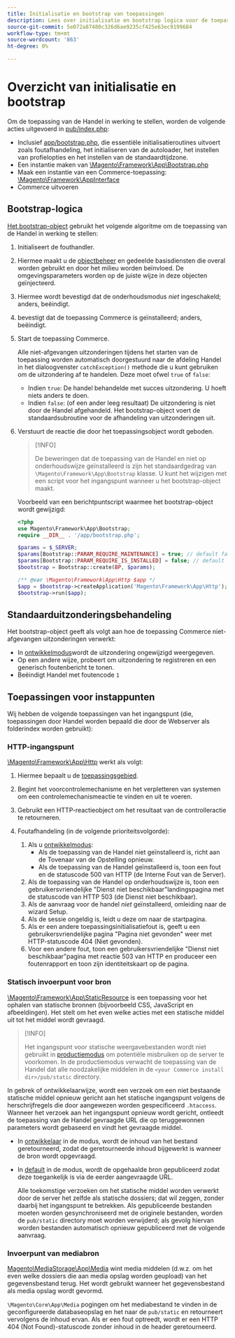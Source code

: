 ```yaml
---
title: Initialisatie en bootstrap van toepassingen
description: Lees over initialisatie en bootstrap logica voor de toepassing van de Handel.
source-git-commit: 5e072a87480c326d6ae9235cf425e63ec9199684
workflow-type: tm+mt
source-wordcount: '863'
ht-degree: 0%

---
```



# Overzicht van initialisatie en bootstrap

Om de toepassing van de Handel in werking te stellen, worden de volgende acties uitgevoerd in [pub/index.php][index]:

- Inclusief [app/bootstrap.php][bootinitial], die essentiële initialisatieroutines uitvoert zoals foutafhandeling, het initialiseren van de autoloader, het instellen van profielopties en het instellen van de standaardtijdzone.
- Een instantie maken van [\Magento\Framework\App\Bootstrap.php][bootstrap] <!-- It requires initialization parameters to be specified in constructor. Normally, the $_SERVER super-global variable is supposed to be passed there. -->
- Maak een instantie van een Commerce-toepassing: [\Magento\Framework\AppInterface][app-face]
- Commerce uitvoeren

## Bootstrap-logica

[Het bootstrap-object][bootinitial] gebruikt het volgende algoritme om de toepassing van de Handel in werking te stellen:

1. Initialiseert de fouthandler.
1. Hiermee maakt u de [objectbeheer][object] en gedeelde basisdiensten die overal worden gebruikt en door het milieu worden beïnvloed. De omgevingsparameters worden op de juiste wijze in deze objecten geïnjecteerd.
1. Hiermee wordt bevestigd dat de onderhoudsmodus _niet_ ingeschakeld; anders, beëindigt.
1. bevestigt dat de toepassing Commerce is geïnstalleerd; anders, beëindigt.
1. Start de toepassing Commerce.

   Alle niet-afgevangen uitzonderingen tijdens het starten van de toepassing worden automatisch doorgestuurd naar de afdeling Handel in het dialoogvenster `catchException()` methode die u kunt gebruiken om de uitzondering af te handelen. Deze moet ofwel `true` of `false`:

   - Indien `true`: De handel behandelde met succes uitzondering. U hoeft niets anders te doen.
   - Indien `false`: (of een ander leeg resultaat) De uitzondering is niet door de Handel afgehandeld. Het bootstrap-object voert de standaardsubroutine voor de afhandeling van uitzonderingen uit.

1. Verstuurt de reactie die door het toepassingsobject wordt geboden.

   >[!INFO]
   >
   >De beweringen dat de toepassing van de Handel en niet op onderhoudswijze geïnstalleerd is zijn het standaardgedrag van `\Magento\Framework\App\Bootstrap` klasse. U kunt het wijzigen met een script voor het ingangspunt wanneer u het bootstrap-object maakt.

   Voorbeeld van een berichtpuntscript waarmee het bootstrap-object wordt gewijzigd:

   ```php
   <?php
   use Magento\Framework\App\Bootstrap;
   require __DIR__ . '/app/bootstrap.php';
   
   $params = $_SERVER;
   $params[Bootstrap::PARAM_REQUIRE_MAINTENANCE] = true; // default false
   $params[Bootstrap::PARAM_REQUIRE_IS_INSTALLED] = false; // default true
   $bootstrap = Bootstrap::create(BP, $params);
   
   /** @var \Magento\Framework\App\Http $app */
   $app = $bootstrap->createApplication('Magento\Framework\App\Http');
   $bootstrap->run($app);
   ```

## Standaarduitzonderingsbehandeling

Het bootstrap-object geeft als volgt aan hoe de toepassing Commerce niet-afgevangen uitzonderingen verwerkt:

- In [ontwikkelmodus](../bootstrap/application-modes.md#developer-mode)wordt de uitzondering ongewijzigd weergegeven.
- Op een andere wijze, probeert om uitzondering te registreren en een generisch foutenbericht te tonen.
- Beëindigt Handel met foutencode `1`

## Toepassingen voor instappunten

Wij hebben de volgende toepassingen van het ingangspunt (die, toepassingen door Handel worden bepaald die door de Webserver als folderindex worden gebruikt):

### HTTP-ingangspunt

[\Magento\Framework\App\Http][http] werkt als volgt:

1. Hiermee bepaalt u de [toepassingsgebied](https://developer.adobe.com/commerce/php/architecture/modules/areas/).
1. Begint het voorcontrolemechanisme en het verpletteren van systemen om een controlemechanismeactie te vinden en uit te voeren.
1. Gebruikt een HTTP-reactieobject om het resultaat van de controlleractie te retourneren.
1. Foutafhandeling (in de volgende prioriteitsvolgorde):

   1. Als u [ontwikkelmodus](../bootstrap/application-modes.md#developer-mode):
      - Als de toepassing van de Handel niet geïnstalleerd is, richt aan de Tovenaar van de Opstelling opnieuw.
      - Als de toepassing van de Handel geïnstalleerd is, toon een fout en de statuscode 500 van HTTP (de Interne Fout van de Server).
   1. Als de toepassing van de Handel op onderhoudswijze is, toon een gebruikersvriendelijke &quot;Dienst niet beschikbaar&quot;landingspagina met de statuscode van HTTP 503 (de Dienst niet beschikbaar).
   1. Als de aanvraag voor de handel _niet_ geïnstalleerd, omleiding naar de wizard Setup.
   1. Als de sessie ongeldig is, leidt u deze om naar de startpagina.
   1. Als er een andere toepassingsinitialisatiefout is, geeft u een gebruikersvriendelijke pagina &quot;Pagina niet gevonden&quot; weer met HTTP-statuscode 404 (Niet gevonden).
   1. Voor een andere fout, toon een gebruikersvriendelijke &quot;Dienst niet beschikbaar&quot;pagina met reactie 503 van HTTP en produceer een foutenrapport en toon zijn identiteitskaart op de pagina.

### Statisch invoerpunt voor bron

[\Magento\Framework\App\StaticResource][static-resource] is een toepassing voor het ophalen van statische bronnen (bijvoorbeeld CSS, JavaScript en afbeeldingen). Het stelt om het even welke acties met een statische middel uit tot het middel wordt gevraagd.

>[!INFO]
>
>Het ingangspunt voor statische weergavebestanden wordt niet gebruikt in [productiemodus](application-modes.md#production-mode) om potentiële misbruiken op de server te voorkomen. In de productiemodus verwacht de toepassing van de Handel dat alle noodzakelijke middelen in de `<your Commerce install dir>/pub/static` directory.

In gebrek of ontwikkelaarwijze, wordt een verzoek om een niet bestaande statische middel opnieuw gericht aan het statische ingangspunt volgens de herschrijfregels die door aangewezen worden gespecificeerd `.htaccess`.
Wanneer het verzoek aan het ingangspunt opnieuw wordt gericht, ontleedt de toepassing van de Handel gevraagde URL die op teruggewonnen parameters wordt gebaseerd en vindt het gevraagde middel.

- In [ontwikkelaar](application-modes.md#developer-mode) in de modus, wordt de inhoud van het bestand geretourneerd, zodat de geretourneerde inhoud bijgewerkt is wanneer de bron wordt opgevraagd.
- In [default](application-modes.md#default-mode) in de modus, wordt de opgehaalde bron gepubliceerd zodat deze toegankelijk is via de eerder aangevraagde URL.

   Alle toekomstige verzoeken om het statische middel worden verwerkt door de server het zelfde als statische dossiers; dat wil zeggen, zonder daarbij het ingangspunt te betrekken. Als gepubliceerde bestanden moeten worden gesynchroniseerd met de originele bestanden, worden de `pub/static` directory moet worden verwijderd; als gevolg hiervan worden bestanden automatisch opnieuw gepubliceerd met de volgende aanvraag.

### Invoerpunt van mediabron

[Magento\MediaStorage\App\Media][media] wint media middelen (d.w.z. om het even welke dossiers die aan media opslag worden geupload) van het gegevensbestand terug. Het wordt gebruikt wanneer het gegevensbestand als media opslag wordt gevormd.

`\Magento\Core\App\Media` pogingen om het mediabestand te vinden in de geconfigureerde databaseopslag en het naar de `pub/static` en retourneert vervolgens de inhoud ervan. Als er een fout optreedt, wordt er een HTTP 404 (Not Found)-statuscode zonder inhoud in de header geretourneerd.

<!-- Link Definitions -->

[app-face]: https://github.com/magento/magento2/tree/2.4/lib/internal/Magento/Framework/AppInterface.php
[bootinitial]: https://github.com/magento/magento2/tree/2.4/app/bootstrap.php
[bootstrap]: https://github.com/magento/magento2/tree/2.4/lib/internal/Magento/Framework/App/Bootstrap.php
[http]: https://github.com/magento/magento2/tree/2.4/lib/internal/Magento/Framework/App/Http
[index]: https://github.com/magento/magento2/tree/2.4/pub/index.php
[media]: https://github.com/magento/magento2/tree/2.4/app/code/Magento/MediaStorage/App/Media.php
[object]: https://github.com/magento/magento2/tree/2.4/lib/internal/Magento/Framework/ObjectManager
[static-resource]: https://github.com/magento/magento2/tree/2.4/lib/internal/Magento/Framework/App/StaticResource.php
